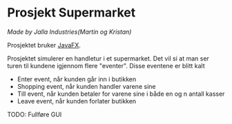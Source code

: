 <h1>Prosjekt Supermarket</h1>
<em>Made by Jalla Industries(Martin og Kristan)</em>


Prosjektet bruker [JavaFX](https://openjfx.io/). 

Prosjektet simulerer en handletur i et supermarket. Det vil si at man ser turen til kundene igjennom flere "eventer". Disse eventene er blitt kalt 

* Enter event, når kunden går inn i butikken  
* Shopping event, når kunden handler varene sine 
* Till event, når kunden betaler for varene sine i både en og n antall kasser
* Leave event, når kunden forlater butikken


TODO: 
Fullføre GUI
